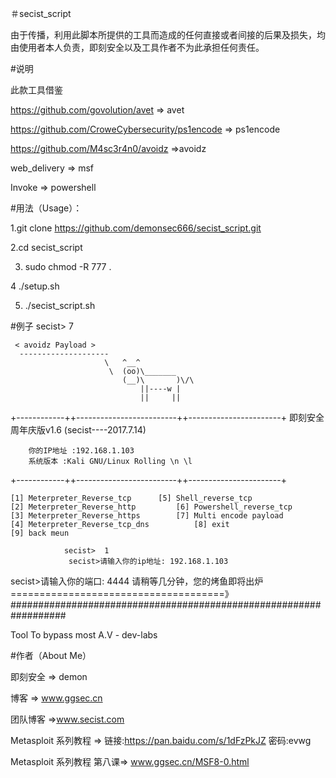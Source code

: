 
＃secist_script

由于传播，利用此脚本所提供的工具而造成的任何直接或者间接的后果及损失，均由使用者本人负责，即刻安全以及工具作者不为此承担任何责任。

#说明

此款工具借鉴

https://github.com/govolution/avet => avet

https://github.com/CroweCybersecurity/ps1encode => ps1encode

https://github.com/M4sc3r4n0/avoidz =>avoidz

web_delivery => msf

Invoke => powershell

#用法（Usage）：

1.git clone https://github.com/demonsec666/secist_script.git

2.cd secist_script

3. sudo chmod -R 777 .

4   ./setup.sh

5. ./secist_script.sh

#例子 secist> 7

     < avoidz Payload >
      --------------------
                         \   ^__^             
                          \  (oo)\_______     
                             (__)\       )\/\ 
                                 ||----w |    
                                 ||     ||     
+------------++-------------------------++-----------------------+ 即刻安全周年庆版v1.6 (secist----2017.7.14)

        你的IP地址 :192.168.1.103
        系统版本 :Kali GNU/Linux Rolling \n \l
+------------++-------------------------++-----------------------+

    [1] Meterpreter_Reverse_tcp		 [5] Shell_reverse_tcp
    [2] Meterpreter_Reverse_http		 [6] Powershell_reverse_tcp
    [3] Meterpreter_Reverse_https		 [7] Multi encode payload
    [4] Meterpreter_Reverse_tcp_dns          [8] exit        
    [9] back meun     

                secist>  1
		         secist>请输入你的ip地址: 192.168.1.103
   secist>请输入你的端口: 4444
请稍等几分钟，您的烤鱼即将出炉=====================================》 ##################################################################

Tool To bypass most A.V - dev-labs

#作者（About Me）

即刻安全 => demon

博客 => www.ggsec.cn

团队博客 =>www.secist.com

Metasploit 系列教程 => 链接:https://pan.baidu.com/s/1dFzPkJZ 密码:evwg

Metasploit 系列教程 第八课=> www.ggsec.cn/MSF8-0.html
